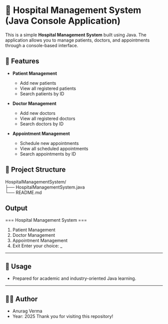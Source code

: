 # 🏥 Hospital Management System (Java Console Application)

This is a simple **Hospital Management System** built using Java. The application allows you to manage patients, doctors, and appointments through a console-based interface.

## 🚀 Features

- **Patient Management**
  - Add new patients
  - View all registered patients
  - Search patients by ID

- **Doctor Management**
  - Add new doctors
  - View all registered doctors
  - Search doctors by ID

- **Appointment Management**
  - Schedule new appointments
  - View all scheduled appointments
  - Search appointments by ID

## 📁 Project Structure

HospitalManagementSystem/<br>
├── HospitalManagementSystem.java<br>
└── README.md

## Output
=== Hospital Management System ===
1. Patient Management
2. Doctor Management
3. Appointment Management
4. Exit
Enter your choice: _

---

## 📌 Usage
  - Prepared for academic and industry-oriented Java learning.

---

## 🧑‍💻 Author
  - Anurag Verma
  - Year: 2025
Thank you for visiting this repository!

